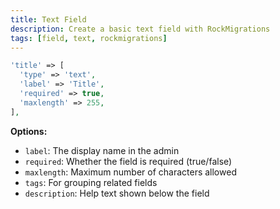 ```yaml
---
title: Text Field
description: Create a basic text field with RockMigrations
tags: [field, text, rockmigrations]
---
```


```php
'title' => [
  'type' => 'text',
  'label' => 'Title',
  'required' => true,
  'maxlength' => 255,
],
```

**Options:**
- `label`: The display name in the admin
- `required`: Whether the field is required (true/false)
- `maxlength`: Maximum number of characters allowed
- `tags`: For grouping related fields
- `description`: Help text shown below the field
